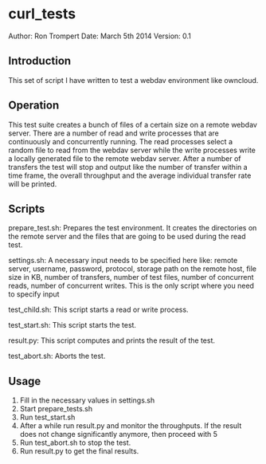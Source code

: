 curl_tests
==========

Author: Ron Trompert
Date: March 5th 2014
Version: 0.1

Introduction
------------
This set of script I have written to test a webdav environment like owncloud. 

Operation
---------
This test suite creates a bunch of files of a certain size on a remote webdav server. There are a number of read
and write processes that are continuously and concurrently running. The read processes select a random file to read from the webdav server
while the write processes write a locally generated file to the remote webdav server. After a number of transfers the test
will stop and output like the number of transfer within a time frame, the overall throughput and the average individual 
transfer rate will be printed.

Scripts
-------

prepare_test.sh: Prepares the test environment. It creates the directories on the remote 
server and the files that are going to be used during the read test.

settings.sh: A necessary input needs to be specified here like:
remote server, username, password, protocol, storage path on the remote host, file size in KB, number of transfers, number of test files, number of 
concurrent reads, number of concurrent writes. This is the only script where you need to specify input

test_child.sh: This script starts a read or write process.

test_start.sh: This script starts the test.

result.py: This script computes and prints the result of the test.

test_abort.sh: Aborts the test.

Usage
-----

1. Fill in the necessary values in settings.sh
2. Start prepare_tests.sh
3. Run test_start.sh
4. After a while run result.py and monitor the throughputs. 
If the result does not change significantly anymore, then proceed with 5
5. Run test_abort.sh to stop the test.
6. Run result.py to get the final results.
